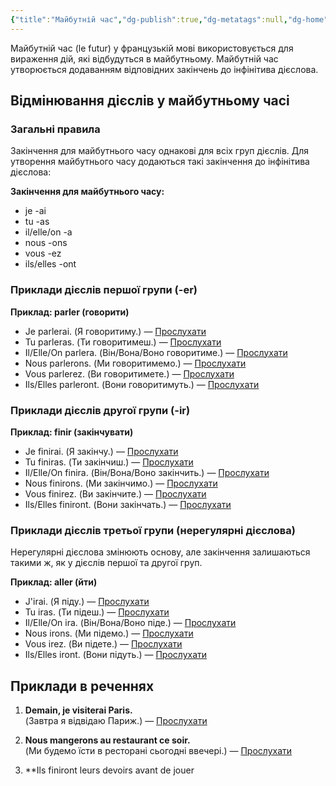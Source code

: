 ```yaml
---
{"title":"Майбутній час","dg-publish":true,"dg-metatags":null,"dg-home":null,"permalink":"/gramatika/majbutnij-chas/","dgPassFrontmatter":true,"noteIcon":""}
---
```



Майбутній час (le futur) у французькій мові використовується для вираження дій, які відбудуться в майбутньому. Майбутній час утворюється додаванням відповідних закінчень до інфінітива дієслова.

## Відмінювання дієслів у майбутньому часі

### Загальні правила

Закінчення для майбутнього часу однакові для всіх груп дієслів. Для утворення майбутнього часу додаються такі закінчення до інфінітива дієслова:

**Закінчення для майбутнього часу:**
- je -ai
- tu -as
- il/elle/on -a
- nous -ons
- vous -ez
- ils/elles -ont

### Приклади дієслів першої групи (-er)

**Приклад: parler (говорити)**

- Je parlerai. (Я говоритиму.) — [Прослухати](https://www.google.com/search?q=je+parlerai+pronunciation)
- Tu parleras. (Ти говоритимеш.) — [Прослухати](https://www.google.com/search?q=tu+parleras+pronunciation)
- Il/Elle/On parlera. (Він/Вона/Воно говоритиме.) — [Прослухати](https://www.google.com/search?q=il+parlera+pronunciation)
- Nous parlerons. (Ми говоритимемо.) — [Прослухати](https://www.google.com/search?q=nous+parlerons+pronunciation)
- Vous parlerez. (Ви говоритимете.) — [Прослухати](https://www.google.com/search?q=vous+parlerez+pronunciation)
- Ils/Elles parleront. (Вони говоритимуть.) — [Прослухати](https://www.google.com/search?q=ils+parleront+pronunciation)

### Приклади дієслів другої групи (-ir)

**Приклад: finir (закінчувати)**

- Je finirai. (Я закінчу.) — [Прослухати](https://www.google.com/search?q=je+finirai+pronunciation)
- Tu finiras. (Ти закінчиш.) — [Прослухати](https://www.google.com/search?q=tu+finiras+pronunciation)
- Il/Elle/On finira. (Він/Вона/Воно закінчить.) — [Прослухати](https://www.google.com/search?q=il+finira+pronunciation)
- Nous finirons. (Ми закінчимо.) — [Прослухати](https://www.google.com/search?q=nous+finirons+pronunciation)
- Vous finirez. (Ви закінчите.) — [Прослухати](https://www.google.com/search?q=vous+finirez+pronunciation)
- Ils/Elles finiront. (Вони закінчать.) — [Прослухати](https://www.google.com/search?q=ils+finiront+pronunciation)

### Приклади дієслів третьої групи (нерегулярні дієслова)

Нерегулярні дієслова змінюють основу, але закінчення залишаються такими ж, як у дієслів першої та другої груп.

**Приклад: aller (йти)**

- J'irai. (Я піду.) — [Прослухати](https://www.google.com/search?q=j'irai+pronunciation)
- Tu iras. (Ти підеш.) — [Прослухати](https://www.google.com/search?q=tu+iras+pronunciation)
- Il/Elle/On ira. (Він/Вона/Воно піде.) — [Прослухати](https://www.google.com/search?q=il+ira+pronunciation)
- Nous irons. (Ми підемо.) — [Прослухати](https://www.google.com/search?q=nous+irons+pronunciation)
- Vous irez. (Ви підете.) — [Прослухати](https://www.google.com/search?q=vous+irez+pronunciation)
- Ils/Elles iront. (Вони підуть.) — [Прослухати](https://www.google.com/search?q=ils+iront+pronunciation)

## Приклади в реченнях

1. **Demain, je visiterai Paris.**  
   (Завтра я відвідаю Париж.) — [Прослухати](https://www.google.com/search?q=Demain,+je+visiterai+Paris+pronunciation)

2. **Nous mangerons au restaurant ce soir.**  
   (Ми будемо їсти в ресторані сьогодні ввечері.) — [Прослухати](https://www.google.com/search?q=Nous+mangerons+au+restaurant+ce+soir+pronunciation)

3. **Ils finiront leurs devoirs avant de jouer